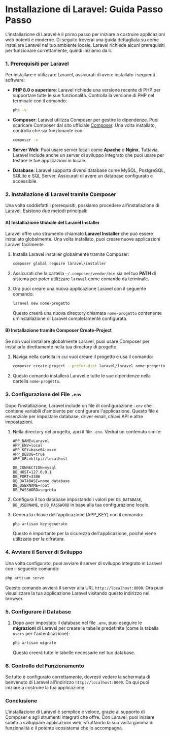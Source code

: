 # Installazione di Laravel: Guida Passo Passo

L'installazione di Laravel è il primo passo per iniziare a costruire applicazioni web potenti e moderne. Di seguito troverai una guida dettagliata su come installare Laravel nel tuo ambiente locale. Laravel richiede alcuni prerequisiti per funzionare correttamente, quindi iniziamo da lì.

### 1. Prerequisiti per Laravel

Per installare e utilizzare Laravel, assicurati di avere installato i seguenti software:

- **PHP 8.0 o superiore**: Laravel richiede una versione recente di PHP per supportare tutte le sue funzionalità. Controlla la versione di PHP nel terminale con il comando:

  ```bash
  php -v
  ```

- **Composer**: Laravel utilizza Composer per gestire le dipendenze. Puoi scaricare Composer dal sito ufficiale [Composer](https://getcomposer.org/). Una volta installato, controlla che sia funzionante con:

  ```bash
  composer -v
  ```

- **Server Web**: Puoi usare server locali come **Apache** o **Nginx**. Tuttavia, Laravel include anche un server di sviluppo integrato che puoi usare per testare le tue applicazioni in locale.

- **Database**: Laravel supporta diversi database come MySQL, PostgreSQL, SQLite e SQL Server. Assicurati di avere un database configurato e accessibile.

### 2. Installazione di Laravel tramite Composer

Una volta soddisfatti i prerequisiti, possiamo procedere all'installazione di Laravel. Esistono due metodi principali:

#### A) Installazione Globale del Laravel Installer

Laravel offre uno strumento chiamato **Laravel Installer** che può essere installato globalmente. Una volta installato, puoi creare nuove applicazioni Laravel facilmente.

1. Installa Laravel Installer globalmente tramite Composer:

   ```bash
   composer global require laravel/installer
   ```

2. Assicurati che la cartella `~/.composer/vendor/bin` sia nel tuo **PATH** di sistema per poter utilizzare `laravel` come comando da terminale.

3. Ora puoi creare una nuova applicazione Laravel con il seguente comando:

   ```bash
   laravel new nome-progetto
   ```

   Questo creerà una nuova directory chiamata `nome-progetto` contenente un'installazione di Laravel completamente configurata.

#### B) Installazione tramite Composer Create-Project

Se non vuoi installare globalmente Laravel, puoi usare Composer per installarlo direttamente nella tua directory di progetto.

1. Naviga nella cartella in cui vuoi creare il progetto e usa il comando:

   ```bash
   composer create-project --prefer-dist laravel/laravel nome-progetto
   ```

2. Questo comando installerà Laravel e tutte le sue dipendenze nella cartella `nome-progetto`.

### 3. Configurazione del File `.env`

Dopo l'installazione, Laravel include un file di configurazione `.env` che contiene variabili d'ambiente per configurare l'applicazione. Questo file è essenziale per impostare database, driver email, chiavi API e altre impostazioni.

1. Nella directory del progetto, apri il file `.env`. Vedrai un contenuto simile:

   ```env
   APP_NAME=Laravel
   APP_ENV=local
   APP_KEY=base64:xxxx
   APP_DEBUG=true
   APP_URL=http://localhost

   DB_CONNECTION=mysql
   DB_HOST=127.0.0.1
   DB_PORT=3306
   DB_DATABASE=nome_database
   DB_USERNAME=root
   DB_PASSWORD=segreta
   ```

2. Configura il tuo database impostando i valori per `DB_DATABASE`, `DB_USERNAME`, e `DB_PASSWORD` in base alla tua configurazione locale.

3. Genera la chiave dell'applicazione (APP_KEY) con il comando:

   ```bash
   php artisan key:generate
   ```

   Questo è importante per la sicurezza dell'applicazione, poiché viene utilizzata per la cifratura.

### 4. Avviare il Server di Sviluppo

Una volta configurato, puoi avviare il server di sviluppo integrato in Laravel con il seguente comando:

```bash
php artisan serve
```

Questo comando avvierà il server alla URL `http://localhost:8000`. Ora puoi visualizzare la tua applicazione Laravel visitando questo indirizzo nel browser.

### 5. Configurare il Database

1. Dopo aver impostato il database nel file `.env`, puoi eseguire le **migrazioni** di Laravel per creare le tabelle predefinite (come la tabella `users` per l'autenticazione):

   ```bash
   php artisan migrate
   ```

   Questo creerà tutte le tabelle necessarie nel tuo database.

### 6. Controllo del Funzionamento

Se tutto è configurato correttamente, dovresti vedere la schermata di benvenuto di Laravel all'indirizzo `http://localhost:8000`. Da qui puoi iniziare a costruire la tua applicazione.

### Conclusione

L'installazione di Laravel è semplice e veloce, grazie al supporto di Composer e agli strumenti integrati che offre. Con Laravel, puoi iniziare subito a sviluppare applicazioni web, sfruttando la sua vasta gamma di funzionalità e il potente ecosistema che lo accompagna.